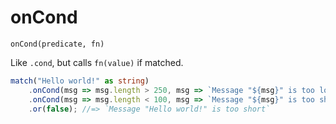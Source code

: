 # onCond

`onCond(predicate, fn)`

Like `.cond`, but calls `fn(value)` if matched.

<!-- prettier-ignore -->
```ts
match("Hello world!" as string)
    .onCond(msg => msg.length > 250, msg => `Message "${msg}" is too long`)
    .onCond(msg => msg.length < 100, msg => `Message "${msg}" is too short`)
    .or(false); //=> `Message "Hello world!" is too short`
```
